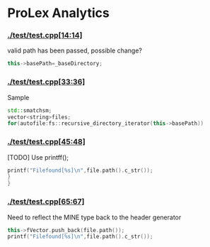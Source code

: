 # ProLex Analytics

### [./test/test.cpp[14:14]](./test/test.cpp#L14)
valid path has been passed, possible change?
```cpp
this->basePath=_baseDirectory;
```
### [./test/test.cpp[33:36]](./test/test.cpp#L33-L36)
Sample
```cpp
std::smatchsm;
vector<string>files;
for(autofile:fs::recursive_directory_iterator(this->basePath))
```
### [./test/test.cpp[45:48]](./test/test.cpp#L45-L48)
[TODO] Use printff();
```cpp
printf("Filefound[%s]\n",file.path().c_str());
}
}
```
### [./test/test.cpp[65:67]](./test/test.cpp#L65-L67)
Need to reflect the MINE type back to the header generator
```cpp
this->fVector.push_back(file.path());
printf("Filefound[%s]\n",file.path().c_str());
```
